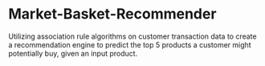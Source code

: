 # Market-Basket-Recommender
 Utilizing association rule algorithms on customer transaction data to create a recommendation engine to predict the top 5 products a customer might potentially buy, given an input product.

